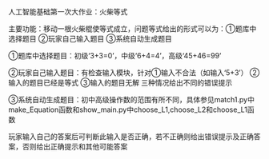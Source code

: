 人工智能基础第一次大作业：火柴等式

主要功能：移动一根火柴棍使等式成立，问题等式给出的形式可以为：①题库中选择题目 ②玩家自己输入题目 ③系统自动生成题目

①题库中选择题目：初级‘3+3=0’，中级‘6+4=4’，高级‘45+46=99’

②玩家自己输入题目：有检查输入模块，针对①输入不合法（如输入‘5+3’） ②输入的题目已经是等式 ③输入的题目无解 三种情况给出不同的错误提示

③系统自动生成题目：初中高级操作数的范围有所不同，具体参见match1.py中make_Equation函数和show_main.py中choose_L1,choose_L2和choose_L1函数

玩家输入自己的答案后可判断此输入是否正确，若不正确则给出错误提示及正确答案，否则给出正确提示和其他可能答案
